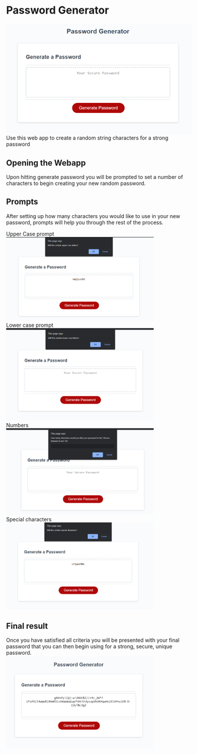 # Password Generator
[<img align="center" width="600px" src="assets\images\passgen.png" alt="screenshot of password generator site" />](https://davezer.github.io/passwordGen/)</br>
Use this web app to create a random string characters for a strong password




## Opening the Webapp
Upon hitting generate password you will be prompted to set a number of characters to begin creating your new random password.

## Prompts
After setting up how many characters you would like to use in your new password, prompts will help you through the rest of the process.

Upper Case prompt </br>
<img width ="400px" src ="assets\images\uppercaseprompt.png" alt="screen shot of upper case prompt" /> </br>
Lower case prompt <br>
<img width="400px" src ="assets\images\lowercaseprompt.png" alt="screen shot of lower case prompt"></br>
Numbers</br>
<img width="400px" src ="assets\images\numbercharprompt.png" alt="screen shot of numbers prompt"></br>
Special characters </br>
<img width="400px" src ="assets\images\specialcharprompt.png" alt="screen shot of special characters prompt"></br>

## Final result

Once you have satisfied all criteria you will be presented with your final password that you can then begin using for a strong, secure, unique password. </br>
<img width="400px" src ="assets\images\finalpw.png" alt="screen shot of special characters prompt"></br>

